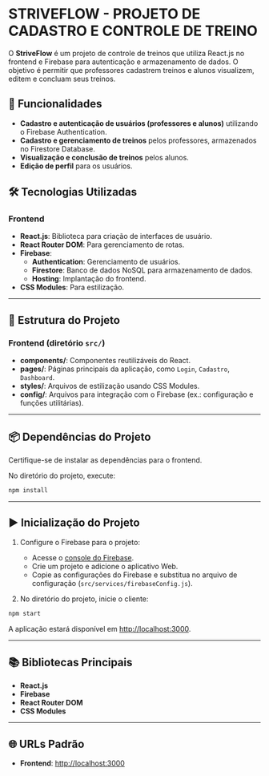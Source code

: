 
# STRIVEFLOW - PROJETO DE CADASTRO E CONTROLE DE TREINO

O **StriveFlow** é um projeto de controle de treinos que utiliza React.js no frontend e Firebase para autenticação e armazenamento de dados. O objetivo é permitir que professores cadastrem treinos e alunos visualizem, editem e concluam seus treinos.

## 🚀 Funcionalidades

- **Cadastro e autenticação de usuários (professores e alunos)** utilizando o Firebase Authentication.
- **Cadastro e gerenciamento de treinos** pelos professores, armazenados no Firestore Database.
- **Visualização e conclusão de treinos** pelos alunos.
- **Edição de perfil** para os usuários.

## 🛠️ Tecnologias Utilizadas

### Frontend
- **React.js**: Biblioteca para criação de interfaces de usuário.
- **React Router DOM**: Para gerenciamento de rotas.
- **Firebase**:
  - **Authentication**: Gerenciamento de usuários.
  - **Firestore**: Banco de dados NoSQL para armazenamento de dados.
  - **Hosting**: Implantação do frontend.
- **CSS Modules**: Para estilização.

---

## 📂 Estrutura do Projeto

### **Frontend** (diretório `src/`)
- **components/**: Componentes reutilizáveis do React.
- **pages/**: Páginas principais da aplicação, como `Login`, `Cadastro`, `Dashboard`.
- **styles/**: Arquivos de estilização usando CSS Modules.
- **config/**: Arquivos para integração com o Firebase (ex.: configuração e funções utilitárias).

---

## 📦 Dependências do Projeto

Certifique-se de instalar as dependências para o frontend.

No diretório do projeto, execute:

```bash
npm install
```

---

## ▶️ Inicialização do Projeto

1. Configure o Firebase para o projeto:
   - Acesse o [console do Firebase](https://console.firebase.google.com/).
   - Crie um projeto e adicione o aplicativo Web.
   - Copie as configurações do Firebase e substitua no arquivo de configuração (`src/services/firebaseConfig.js`).

2. No diretório do projeto, inicie o cliente:

```bash
npm start
```

A aplicação estará disponível em [http://localhost:3000](http://localhost:3000).

---

## 📚 Bibliotecas Principais

- **React.js**
- **Firebase**
- **React Router DOM**
- **CSS Modules**

---

## 🌐 URLs Padrão

- **Frontend**: [http://localhost:3000](http://localhost:3000)

